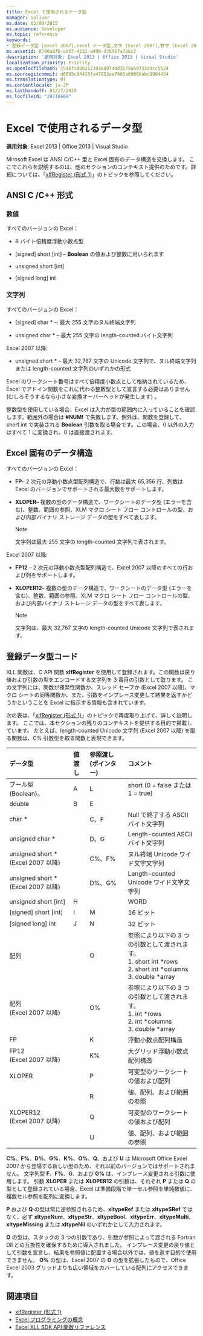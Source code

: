 ```yaml
---
title: Excel で使用されるデータ型
manager: soliver
ms.date: 03/09/2015
ms.audience: Developer
ms.topic: reference
keywords:
- 登録データ型 [excel 2007],Excel データ型,文字 [Excel 2007],数字 [Excel 2007],データ構造 [Excel 2007],データ型 [Excel 2007]
ms.assetid: 8740a8fb-ad67-4232-a49b-d78967a786c2
description: '適用対象: Excel 2013 | Office 2013 | Visual Studio'
localization_priority: Priority
ms.openlocfilehash: c546fc80b212301689744d3279a59733d9cc5524
ms.sourcegitcommit: d6695c94415fa47952ee7961a69660abc0904434
ms.translationtype: HT
ms.contentlocale: ja-JP
ms.lasthandoff: 01/17/2019
ms.locfileid: "28710609"
---
```

# <a name="data-types-used-by-excel"></a>Excel で使用されるデータ型

**適用対象**: Excel 2013 | Office 2013 | Visual Studio 
  
Mirosoft Excel は ANSI C/C++ 型と Excel 固有のデータ構造を交換します。 ここでこれらを説明するのは、他のセクションのコンテキスト提供のためです。詳細については、「[xlfRegister (形式 1)](xlfregister-form-1.md)」のトピックを参照してください。 
  
## <a name="ansi-cc-types"></a>ANSI C /C++ 形式

### <a name="numbers"></a>数値

すべてのバージョンの Excel：
  
- 8 バイト倍精度浮動小数点型
    
- [signed] short [int] &ndash; **Boolean** の値および整数に用いられます 
    
- unsigned short [int]
    
- [signed long] int
    
### <a name="strings"></a>文字列

すべてのバージョンの Excel：
  
- [signed] char \* &ndash;: 最大 255 文字のヌル終端文字列
    
- unsigned char \* &ndash; 最大 255 文字の length-counted バイト文字列
    
Excel 2007 以降:
  
- unsigned short \* &ndash; 最大 32,767 文字の Unicode 文字列で、ヌル終端文字列または length-counted 文字列のいずれかの形式
    
Excel のワークシート番号はすべて倍精度小数点として格納されているため、Excel でアドイン関数をこれに代わる整数型として宣言する必要はありません (むしろそうするなら小さな変換オーバーヘッドが発生します) 。
  
整数型を使用している場合、Excel は入力が型の範囲内に入っていることを確認します。範囲外の場合は **#NUM!** で失敗します。例外は、関数を登録して、short int で実装される **Boolean** 引数を取る場合です。この場合、0 以外の入力はすべて 1 に変換され、0 は直接渡されます。 
  
## <a name="excel-specific-data-structures"></a>Excel 固有のデータ構造

すべてのバージョンの Excel：
  
- **FP**&ndash; 2 次元の浮動小数点型配列構造で、行数は最大 65,356 行、列数は Excel のバージョンでサポートされる最大数をサポートします。 
    
- **XLOPER**&ndash; 複数の型のデータ構造で、ワークシートのデータ型 (エラーを含む)、整数、範囲の参照、XLM マクロ シート フロー コントロールの型、および内部バイナリ ストレージ データの型をすべて表します。  
    
   > [!NOTE]
   > 文字列は最大 255 文字の length-counted 文字列で表されます。 
  
Excel 2007 以降:
  
- **FP12** &ndash; 2 次元の浮動小数点型配列構造で、Excel 2007 以降のすべての行および列をサポートします。 
    
- **XLOPER12**&ndash; 複数の型のデータ構造で、ワークシートのデータ型 (エラーを含む)、整数、範囲の参照、XLM マクロ シート フロー コントロールの型、および内部バイナリ ストレージ データの型をすべて表します。 
    
   > [!NOTE]
   > 文字列は、最大 32,767 文字の length-counted Unicode 文字列で表されます。 
  
## <a name="registration-data-type-codes"></a>登録データ型コード

XLL 関数は、C API 関数 **xlfRegister** を使用して登録されます。この関数は戻り値および引数の型をエンコードする文字列を 3 番目の引数として取ります。 この文字列には、関数が揮発性関数か、スレッド セーフか (Excel 2007 以降)、マクロ シートの同等関数か、また、引数をインプレース変更して結果を返すかどうかということを Excel に指示する情報も含まれています。
  
次の表は、「[xlfRegister (形式 1)](xlfregister-form-1.md)」のトピックで再度取り上げて、詳しく説明します。 ここでは、本セクションの残りのコンテキストを提供する目的で掲載しています。 たとえば、length-counted Unicode 文字列 (Excel 2007 以降) を取る関数は、C% 引数型を取る関数と表現できます。 
  
|データ型|値渡し|参照渡し (ポインター)|コメント|
|:-----|:-----|:-----|:-----|
|ブール型 (Boolean)。  <br/> |A  <br/> |L  <br/> |short (0 = false または 1 = true)  <br/> |
|double  <br/> |B  <br/> |E  <br/> ||
|char \*  <br/> ||C、F  <br/> |Null で終了する ASCII バイト文字列  <br/> |
|unsigned char \*  <br/> ||D、G  <br/> |Length-counted ASCII バイト文字列  <br/> |
|unsigned short \*  (Excel 2007 以降)  <br/> ||C%、F%  <br/> |ヌル終端 Unicode ワイド文字文字列  <br/> |
|unsigned short \*  (Excel 2007 以降)  <br/> ||D%、G%  <br/> |Length-counted Unicode ワイド文字文字列  <br/> |
|unsigned short [int]  <br/> |H  <br/> ||WORD  <br/> |
|[signed] short [int]  <br/> |I  <br/> |M  <br/> |16 ビット  <br/> |
|[signed long] int  <br/> |J  <br/> |N  <br/> |32 ビット  <br/> |
|配列  <br/> ||O  <br/> | 参照により以下の 3 つの引数として渡されます。  <br/>1. short int \*rows  <br/>2. short int \*columns  <br/>3. double \*array  <br/> |
|配列  <br/> (Excel 2007 以降)  <br/> ||O%  <br/> | 参照により以下の 3 つの引数として渡されます。  <br/>1. int \*rows  <br/>2. int \*columns  <br/>3. double \*array  <br/> |
|FP  <br/> ||K  <br/> |浮動小数点配列構造  <br/> |
|FP12  <br/> (Excel 2007 以降)  <br/> ||K%  <br/> |大グリッド浮動小数点配列構造  <br/> |
|XLOPER  <br/> ||P  <br/> |可変型のワークシートの値および配列  <br/> |
|||R  <br/> |値、配列、および範囲の参照  <br/> |
|XLOPER12  <br/> (Excel 2007 以降)  <br/> ||Q  <br/> |可変型のワークシートの値および配列  <br/> |
|||U  <br/> |値、配列、および範囲の参照  <br/> |
   
**C%**、**F%**、**D%**、**G%**、**K%**、**O%**、**Q**、および **U** は Microsoft Office Excel 2007 から登場する新しい型のため、それ以前のバージョンではサポートされません。 文字列型 **F**、**F%**、**G**、および **G%** は、インプレース変更される引数に使用します。 引数 **XLOPER** または **XLOPER12** の引数は、それぞれ **P** または **Q** の型として登録されている場合、Excel は準備段階で単一セル参照を単純数値に、複数セル参照を配列に変換します。 
  
**P** および **Q** の型は常に逆参照されるため、**xltypeRef** または **xltypeSRef** ではなく、必ず **xltypeNum**、**xltypeStr**、**xltypeBool**、**xltypeErr**、**xltypeMulti**、**xltypeMissing** または **xltypeNil** のいずれかとして入力されます。 
  
**O** の型は、スタックの 3 つの引数であり、引数が参照によって渡される Fortran Dll との互換性を確保するために導入されました。 インプレース変更の戻り値として引数を宣言し、結果を参照値に配置する場合以外では、値を返す目的で使用できません。 **O%** の型は、Excel 2007 の **O** の型を拡張したもので、Office Excel 2003 グリッドよりも広い領域をカバーしている配列にアクセスできます。 
  
## <a name="see-also"></a>関連項目

- [xlfRegister (形式 1)](xlfregister-form-1.md)
- [Excel プログラミングの概念](excel-programming-concepts.md)
- [Excel XLL SDK API 関数リファレンス](excel-xll-sdk-api-function-reference.md)

